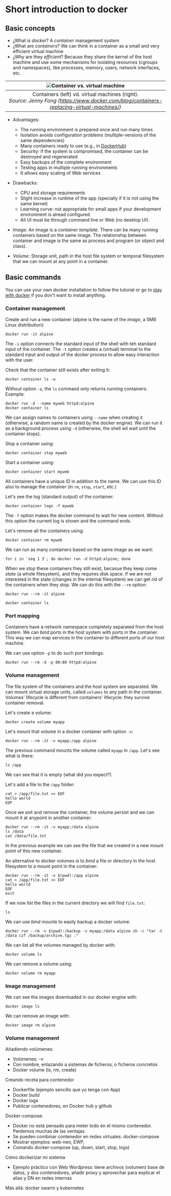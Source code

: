# Short introduction to docker

## Basic concepts

* ¿What is *docker*? A *container* management system
* ¿What are *containers*? We can think in a container as a small and very efficient virtual machine
* ¿Why are they *efficient*? Because they share the kernel of the host machine and use some mechanisms for isolating resources (cgroups and namespaces), like processes, memory, users, network interfaces, etc.

|![Container vs. virtual machine](https://i1.wp.com/www.docker.com/blog/wp-content/uploads/Blog.-Are-containers-..VM-Image-1-1024x435.png?ssl=1)|
|:--:|
|Containers (left) vd. virtual machines (right).<br/>*Source: Jenny Fong (https://www.docker.com/blog/containers-replacing-virtual-machines/)*|


* Advantages:
  * The running environment is prepared once and run many times
  * Isolation avoids configuration problems (multiple-versions of the same dependencies)
  * Many containers ready to use (e.g., in [DockerHub](https://hub.docker.com))
  * Security: if the system is compromised, the container can be destroyed and regenerated
  * Easy backups of the complete environment
  * Testing apps in multiple running environments
  * It allows easy scaling of Web services
* Drawbacks:
  * CPU and storage requirements
  * Slight increase in runtime of the app (specially if it is not using the same kernel)
  * Learning curve: not appropriate for small apps if your development environment is alread configured
  * All UI must be through command line or Web (no desktop UI).

* *Image*: An image is a *container template*. There can be many running containers based on the same image. The relationship between container and image is the same as process and program (or object and class).

* *Volume*: Storage unit, path in the host file system or temporal filesystem that we can mount at any point in a container.

## Basic commands

You can use your own docker installation to follow the tutorial or go to [play with docker](https://labs.play-with-docker.com) if you don't want to install anything.

### Container management

Create and run a new container (alpine is the name of the *image*, a 5MB Linux distribution):
```
docker run -it alpine
```
The `-i` option connects the standard input of the shell with teh standard input of the container. The `-t` option creates a (virtual) terminal to the standard input and output of the docker process to allow easy interaction with the user.

Check that the container still exists after exiting it:
```
docker container ls -a
```
Without option `-a`, the `ls` command only returns running containers. Example:
```
docker run -d --name myweb httpd:alpine
docker container ls
```
We can assign names to containers using `--name` when creating it (otherwise, a random name is created by the docker engine). We can run it as a background process using `-d` (otherwise, the shell wil wait until the container stops).

Stop a container using:
```
docker container stop myweb
```

Start a container using:
```
docker container start myweb
```
All containers have a unique ID in addition to the name. We can use this ID also to manage the container (in `rm`, `stop`, `start`, etc.)

Let's see the log (standard output) of the container:
```
docker container logs -f myweb
```
The `-f` option makes the docker command to wait for new content. Without this option the current log is shown and the command ends.

Let's remove all the containers using:
```
docker container rm myweb
```

We can run as many containers based on the same image as we want:
```
for i in `seq 1 3`; do docker run -d httpd:alpine; done
```

When we stop these containers they still exist, becasue they keep come *state* (a whole filesystem), and they requires disk space. If we are not interested in the state (changes in the internal filesystem) we can get rid of the containers when they stop. We can do this with the `--rm` option:
```
docker run --rm -it alpine
```
```
docker container ls
```

### Port mapping

Containers have a network namespace completely separated from the host system. We can *bind* ports in the host system with ports in the container. This way we can map services in the container to different ports of our host machine.

We can use option `-p` to do such port bindings:

```
docker run --rm -d -p 80:80 httpd:alpine
```

### Volume management

The file system of the containers and the host system are separated. We can mount virtual storage units, called `volumes` to any path in the container. Volumes' lifecycle is different from containers' lifecycle: they survive container removal.

Let's create a volume:
```
docker create volume myapp
```

Let's mount that volume in a docker container with option `-v`:
```
docker run --rm -it -v myapp:/app alpine
```
The previous command mounts the volume called `myapp` in `/app`. Let's see what is there:
```
ls /app
```
We can see that it is empty (what did you expect?).

Let's add a file to the `/app` folder:
```
cat > /app/file.txt << EOF
hello world
EOF
```

Once we exit and remove the container, the volume persist and we can mount it at anypoint in another container:

```
docker run --rm -it -v myapp:/data alpine
ls /data
cat /data/file.txt
```
In the previous example we can see the file that we created in a new mount point of this new container.

An alternative to docker volumes is to *bind* a file or directory in the host filesystem to a mount point in the container:
```
docker run --rm -it -v $(pwd):/app alpine
cat > /app/file.txt << EOF
hello world
EOF
exit
```

If we now list the files in the current drectory we will find `file.txt`:
```
ls
```

We can use *bind mounts* to easily backup a docker volume:
```
docker run --rm -v $(pwd):/backup -v myapp:/data alpine sh -c "tar -C /data czf /backup/archive.tgz ."
```

We can list all the volumes managed by docker with:
```
docker volume ls
```
We can remove a volume using:
```
docker volume rm myapp
```

### Image management

We can see the images downloaded in our docker engine with:
```
docker image ls
```
We can remove an image with:
```
docker image rm alpine
```

### Volume management


Añadiendo volúmenes: 
- Volúmenes: -v
- Con nombre, enlazando a sistemas de ficheros, o ficheros concretos
- Docker volume (ls, rm, create)



Creando receta para contenedor
- Dockerfile (ejemplo sencillo que yo tenga con App)
- Docker build
- Docker logs
- Publicar contenedores, en Docker hub y github

Docker-compose:
- Docker no está pensado para meter todo en el mismo contenedor. Perdemos muchas de las ventajas
- Se pueden combinar contenedor en redes virtuales: docker-compose
- Mostrar ejemplos: web-neo, EWP, 
- Comando docker-compose (up, down, start, stop, logs)

Cómo dockerizar mi sistema
- Ejemplo práctico con Web Wordpress: tiene archivos (volumen) base de datos, y dos contenedores, añadir proxy y aprovechar para explicar el alias y DN en redes internas

Más allá: docker swarm y kubernetes

